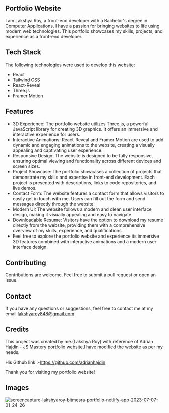 
##  Portfolio Website
I am Lakshya Roy, a front-end developer with a Bachelor's degree in Computer Applications. I have a passion for bringing websites to life using modern web technologies. This portfolio showcases my skills, projects, and experience as a front-end developer.
## Tech Stack

The following technologies were used to develop this website:

- React
- Tailwind CSS
- React-Reveal
- Three.js
- Framer Motion


## Features

- 3D Experience: The portfolio website utilizes Three.js, a powerful JavaScript library for creating 3D graphics. It offers an immersive and interactive experience for users.
- Interactive Animations: React-Reveal and Framer Motion are used to add dynamic and engaging animations to the website, creating a visually appealing and captivating user experience.
- Responsive Design: The website is designed to be fully responsive, ensuring optimal viewing and functionality across different devices and screen sizes.
- Project Showcase: The portfolio showcases a collection of projects that demonstrate my skills and expertise in front-end development. Each project is presented with descriptions, links to code repositories, and live demos.
- Contact Form: The website features a contact form that allows visitors to easily get in touch with me. Users can fill out the form and send messages directly through the website.
- Modern UI: The website follows a modern and clean user interface design, making it visually appealing and easy to navigate.
- Downloadable Resume: Visitors have the option to download my resume directly from the website, providing them with a comprehensive overview of my skills, experience, and qualifications.
- Feel free to explore the portfolio website and experience its immersive 3D features combined with interactive animations and a modern user interface design.
## Contributing



Contributions are welcome. Feel free to submit a pull request or open an issue.


## Contact

If you have any questions or suggestions, feel free to contact me at my email lakshyaroy848@gmail.com
## Credits
This project was created by me.(Lakshya Roy) with reference of Adrian Hajdin - JS Mastery portfolio website,I have modified the website as per my needs.

His Github link :-https://github.com/adrianhajdin

Thank you for visiting my portfolio website!
## Images

![screencapture-lakshyaroy-bitmesra-portfolio-netlify-app-2023-07-07-01_24_26](https://github.com/LakshyaRoy/My-New-Portfolio/assets/110491845/b7f3047e-a1d6-4e68-8723-93b1af3b003f)
